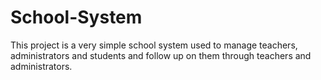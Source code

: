 # School-System





This project is a very simple school system used to manage teachers, administrators and students and follow up on them through teachers and administrators.
